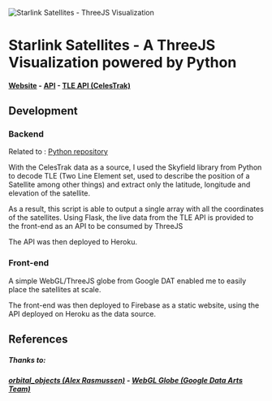 ![Starlink Satellites - ThreeJS Visualization](https://i.imgur.com/QwQAD16.png)

# Starlink Satellites - A ThreeJS Visualization powered by Python

#### [Website](https://starlink-tracker-20c00.web.app "Website") - [API](https://dashboard.heroku.com/apps/starlink-tracker "API") - [TLE API (CelesTrak)](https://www.celestrak.com/NORAD/elements/starlink.txt "TLE API")
## Development

### Backend
Related to : [Python repository](https://github.com/NgyAnthony/skyfield_starlink "Python repository")

With the CelesTrak data as a source, I used the Skyfield library from Python to decode TLE (Two Line Element set, used to describe the position of a Satellite among other things) and extract only the latitude, longitude and elevation of the satellite.

As a result, this script is able to output a single array with all the coordinates of the satellites. Using Flask, the live data from the TLE API is provided to the front-end as an API to be consumed by ThreeJS

The API was then deployed to Heroku.

### Front-end
A simple WebGL/ThreeJS globe from Google DAT enabled me to easily place the satellites at scale.

The front-end was then deployed to Firebase as a static website, using the API deployed on Heroku as the data source.

## References
##### **Thanks to:**
##### [orbital_objects (Alex Rasmussen)](https://github.com/alexras/orbital_objects/ " orbital_objects (Alex Rasmussen)") - [WebGL Globe (Google Data Arts Team)](https://github.com/dataarts/webgl-globe "WebGL Globe (Google Data Arts Team)")
